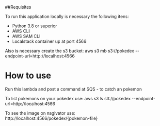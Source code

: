 
##Requisites

To run this application locally is necessary the following itens: 

* Python 3.8 or superior
* AWS  CLI 
* AWS SAM CLI 
* Localstack container up at port 4566

Also is necessary create the s3 bucket:
aws s3 mb s3://pokedex --endpoint-url=http://localhost:4566

# How to use
Run this lambda and post a command at SQS - to catch an pokemon

To list pokemons on your pokedex use: 
aws s3 ls s3://pokedex --endpoint-url=http://localhost:4566

To see the image on nagivator use: 
http://localhost:4566/pokedex/{pokemon-file}
